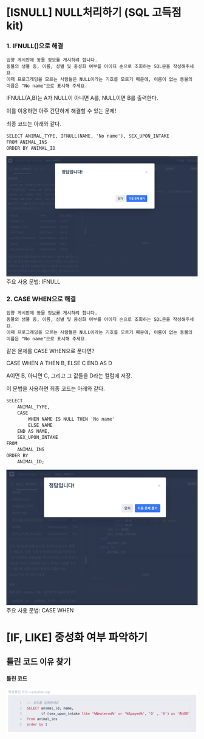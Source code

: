 # [ISNULL] NULL처리하기 (SQL 고득점kit)
### 1. IFNULL()으로 해결

```
입양 게시판에 동물 정보를 게시하려 합니다. 
동물의 생물 종, 이름, 성별 및 중성화 여부를 아이디 순으로 조회하는 SQL문을 작성해주세요. 
이때 프로그래밍을 모르는 사람들은 NULL이라는 기호를 모르기 때문에, 이름이 없는 동물의 이름은 "No name"으로 표시해 주세요.
```
IFNULL(A,B)는 A가 NULL이 아니면 A를, NULL이면 B를 출력한다. 

이를 이용하면 아주 간단하게 해결할 수 있는 문제!

최종 코드는 아래와 같다.
```
SELECT ANIMAL_TYPE, IFNULL(NAME, 'No name'), SEX_UPON_INTAKE
FROM ANIMAL_INS
ORDER BY ANIMAL_ID
```
![img](image_w7/1-1ifnull.png)
주요 사용 문법: IFNULL

### 2. CASE WHEN으로 해결
```
입양 게시판에 동물 정보를 게시하려 합니다. 
동물의 생물 종, 이름, 성별 및 중성화 여부를 아이디 순으로 조회하는 SQL문을 작성해주세요. 
이때 프로그래밍을 모르는 사람들은 NULL이라는 기호를 모르기 때문에, 이름이 없는 동물의 이름은 "No name"으로 표시해 주세요.
```
같은 문제를 CASE WHEN으로 푼다면?

CASE WHEN A THEN B, ELSE C END AS D

A이면 B, 아니면 C, 그리고 그 값들을 D라는 컬럼에 저장.

이 문법을 사용하면 최종 코드는 아래와 같다.
```
SELECT 
    ANIMAL_TYPE, 
    CASE 
        WHEN NAME IS NULL THEN 'No name' 
        ELSE NAME 
    END AS NAME, 
    SEX_UPON_INTAKE
FROM 
    ANIMAL_INS
ORDER BY 
    ANIMAL_ID;
```
![img](image_w7/1-2casewhen.png)
주요 사용 문법: CASE WHEN


# [IF, LIKE] 중성화 여부 파악하기

## 틀린 코드 이유 찾기
#### 틀린 코드
![img](image_w7/2-2wrongcode.png)